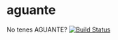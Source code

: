 # aguante
No tenes AGUANTE?
[![Build Status](https://travis-ci.org/epochiero/aguante.svg?branch=master)](https://travis-ci.org/epochiero/aguante)
